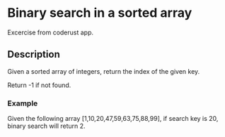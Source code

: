 # Binary search in a sorted array

Excercise from coderust app.

## Description

Given a sorted array of integers, return the index of the given key.

Return -1 if not found.

### Example
Given the following array [1,10,20,47,59,63,75,88,99], if search key is 20, binary search will return 2.
